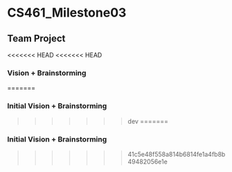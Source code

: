 # CS461_Milestone03
## Team Project
<<<<<<< HEAD
<<<<<<< HEAD
### Vision + Brainstorming
=======
### Initial Vision + Brainstorming
>>>>>>> dev
=======
### Initial Vision + Brainstorming
>>>>>>> 41c5e48f558a814b6814fe1a4fb8b49482056e1e
